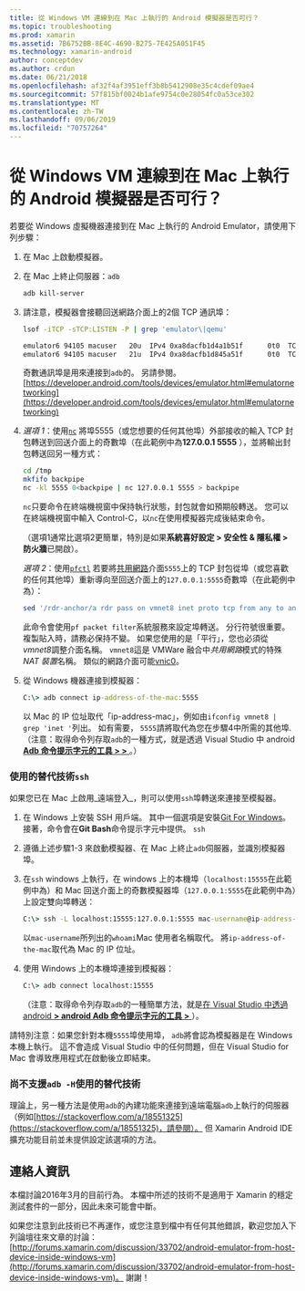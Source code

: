 ```yaml
---
title: 從 Windows VM 連線到在 Mac 上執行的 Android 模擬器是否可行？
ms.topic: troubleshooting
ms.prod: xamarin
ms.assetid: 7B6752BB-8E4C-4690-B275-7E425A051F45
ms.technology: xamarin-android
author: conceptdev
ms.author: crdun
ms.date: 06/21/2018
ms.openlocfilehash: af32f4af3951eff3b8b5412908e35c4cdef09ae4
ms.sourcegitcommit: 57f815bf0024b1afe9754c0e28054fc0a53ce302
ms.translationtype: MT
ms.contentlocale: zh-TW
ms.lasthandoff: 09/06/2019
ms.locfileid: "70757264"
---
```

# <a name="is-it-possible-to-connect-to-android-emulators-running-on-a-mac-from-a-windows-vm"></a>從 Windows VM 連線到在 Mac 上執行的 Android 模擬器是否可行？

若要從 Windows 虛擬機器連接到在 Mac 上執行的 Android Emulator，請使用下列步驟：

1. 在 Mac 上啟動模擬器。

2. 在 Mac 上終止伺服器：`adb`

    ```bash
    adb kill-server
    ```

3. 請注意，模擬器會接聽回送網路介面上的2個 TCP 通訊埠：

    ```bash
    lsof -iTCP -sTCP:LISTEN -P | grep 'emulator\|qemu'

    emulator6 94105 macuser   20u  IPv4 0xa8dacfb1d4a1b51f      0t0  TCP localhost:5555 (LISTEN)
    emulator6 94105 macuser   21u  IPv4 0xa8dacfb1d845a51f      0t0  TCP localhost:5554 (LISTEN)
    ```

    奇數通訊埠是用來連接到`adb`的。 另請參閱。 [https://developer.android.com/tools/devices/emulator.html#emulatornetworking](https://developer.android.com/tools/devices/emulator.html#emulatornetworking)

4. _選項 1_：使用[`nc`](https://developer.apple.com/library/mac/documentation/Darwin/Reference/ManPages/man1/nc.1.html)
    將埠5555（或您想要的任何其他埠）外部接收的輸入 TCP 封包轉送到回送介面上的奇數埠（在此範例中為**127.0.0.1 5555** ），並將輸出封包轉送回另一種方式：

    ```bash
    cd /tmp
    mkfifo backpipe
    nc -kl 5555 0<backpipe | nc 127.0.0.1 5555 > backpipe
    ```

    `nc`只要命令在終端機視窗中保持執行狀態，封包就會如預期般轉送。 您可以在終端機視窗中輸入 Control-C，以`nc`在使用模擬器完成後結束命令。

    （選項1通常比選項2更簡單，特別是如果**系統喜好設定 > 安全性 & 隱私權 > 防火牆**已開啟）。 

    _選項 2_：使用[`pfctl`](https://developer.apple.com/library/mac/documentation/Darwin/Reference/ManPages/man8/pfctl.8.html)
    若要將[共用網路](http://kb.parallels.com/en/4948)介面`5555`上的 TCP 封包從埠（或您喜歡的任何其他埠）重新導向至回送介面上的`127.0.0.1:5555`奇數埠（在此範例中為）：

    ```bash
    sed '/rdr-anchor/a rdr pass on vmnet8 inet proto tcp from any to any port 5555 -> 127.0.0.1 port 5555' /etc/pf.conf | sudo pfctl -ef -
    ```

    此命令會使用`pf packet filter`系統服務來設定埠轉送。 分行符號很重要。 複製貼入時，請務必保持不變。 如果您使用的是「平行」，您也必須從*vmnet8*調整介面名稱。 `vmnet8`這是 VMWare 融合中*共用網路*模式的特殊*NAT 裝置*名稱。 類似的網路介面可能[vnic0](http://download.parallels.com/doc/psbm/en/Parallels_Server_Bare_Metal_Users_Guide/29258.htm)。

5. 從 Windows 機器連接到模擬器：

    ```cmd
    C:\> adb connect ip-address-of-the-mac:5555
    ```

    以 Mac 的 IP 位址取代「ip-address-mac」，例如由`ifconfig vmnet8 | grep 'inet '`列出。 如有需要， `5555`請將取代為您在步驟4中所需的其他埠\. （注意：取得命令列存取`adb`的一種方式，就是透過 Visual Studio 中 android [**Adb 命令提示字元的工具 > >** ](~/cross-platform/troubleshooting/questions/version-logs.md#adb-logcat) 。）

### <a name="alternate-technique-using-ssh"></a>使用的替代技術`ssh`

如果您已在 Mac 上啟用_遠端登入_，則可以使用`ssh`埠轉送來連接至模擬器。

1. 在 Windows 上安裝 SSH 用戶端。 其中一個選項是安裝[Git For Windows](https://git-for-windows.github.io/)。 接著，命令會在**Git Bash**命令提示字元中提供。 `ssh`

2. 遵循上述步驟1-3 來啟動模擬器、在 Mac 上終止`adb`伺服器，並識別模擬器埠。

3. 在`ssh` windows 上執行，在 windows 上的本機埠（`localhost:15555`在此範例中為）和 Mac 回送介面上的奇數模擬器埠（`127.0.0.1:5555`在此範例中為）上設定雙向埠轉送：

    ```cmd 
    C:\> ssh -L localhost:15555:127.0.0.1:5555 mac-username@ip-address-of-the-mac
    ```

    以`mac-username`所列出的`whoami`Mac 使用者名稱取代。 將`ip-address-of-the-mac`取代為 Mac 的 IP 位址。

4. 使用 Windows 上的本機埠連接到模擬器：

    ```cmd
    C:\> adb connect localhost:15555
    ```

    （注意：取得命令列存取`adb`的一種簡單方法，就是[在 Visual Studio 中透過 android **> android Adb 命令提示字元的工具 >** ](~/cross-platform/troubleshooting/questions/version-logs.md#adb-logcat)）。

請特別注意：如果您針對本機`5555`埠使用埠， `adb`將會認為模擬器是在 Windows 本機上執行。 這不會造成 Visual Studio 中的任何問題，但在 Visual Studio for Mac 會導致應用程式在啟動後立即結束。

### <a name="alternate-technique-using-adb--h-is-not-yet-supported"></a>尚不支援`adb -H`使用的替代技術

理論上，另一種方法是使用`adb`的內建功能來連接到遠端電腦`adb`上執行的伺服器（例如[https://stackoverflow.com/a/18551325](https://stackoverflow.com/a/18551325)，請參閱）。
但 Xamarin Android IDE 擴充功能目前並未提供設定該選項的方法。

## <a name="contact-information"></a>連絡人資訊

本檔討論2016年3月的目前行為。 本檔中所述的技術不是適用于 Xamarin 的穩定測試套件的一部分，因此未來可能會中斷。

如果您注意到此技術已不再運作，或您注意到檔中有任何其他錯誤，歡迎您加入下列論壇往來文章的討論： [http://forums.xamarin.com/discussion/33702/android-emulator-from-host-device-inside-windows-vm](http://forums.xamarin.com/discussion/33702/android-emulator-from-host-device-inside-windows-vm)。
謝謝！
